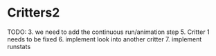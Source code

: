 # Critters2

TODO:
3. we need to add the continuous run/animation step
5. Critter 1 needs to be fixed
6. implement look into another critter
7. implement runstats
